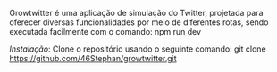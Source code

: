 Growtwitter é uma aplicação de simulação do Twitter, projetada para oferecer diversas funcionalidades por meio de diferentes rotas, sendo executada facilmente com o comando:
npm run dev

*Instalação*:
Clone o repositório usando o seguinte comando:
git clone https://github.com/46Stephan/growtwitter.git
